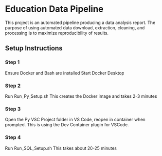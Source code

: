 # Education Data Pipeline

This project is an automated pipeline producing a data analysis report. The purpose of using automated data download, extraction, cleaning, and processing is to maximize reproducibility of results. 

## Setup Instructions
### Step 1
Ensure Docker and Bash are installed
Start Docker Desktop
### Step 2
Run Run_Py_Setup.sh
This creates the Docker image and takes 2-3 minutes
### Step 3
Open the Py VSC Project folder in VS Code, reopen in container when prompted. This is using the Dev Container plugin for VSCode. 
### Step 4
Run Run_SQL_Setup.sh
This takes about 20-25 minutes
